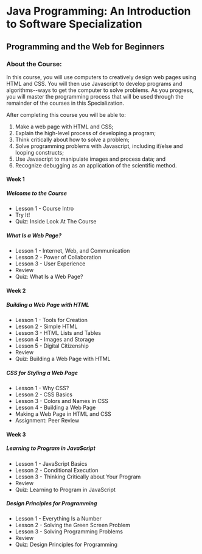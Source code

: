 # Java Programming: An Introduction to Software Specialization
## Programming and the Web for Beginners
### About the Course:
In this course, you will use computers to creatively design web pages using HTML and CSS.  You will then use Javascript to develop programs and algorithms--ways to get the computer to solve problems.  As you progress, you will master the programming process that will be used through the remainder of the courses in this Specialization.

After completing this course you will be able to:
1. Make a web page with HTML and CSS;
2. Explain the high-level process of developing a program;
3. Think critically about how to solve a problem;
4. Solve programming problems with Javascript, including if/else and looping constructs;
5. Use Javascript to manipulate images and process data; and
6. Recognize debugging as an application of the scientific method.

#### Week 1
##### Welcome to the Course
- Lesson 1 - Course Intro
- Try It!
- Quiz: Inside Look At The Course
##### What Is a Web Page?
- Lesson 1 - Internet, Web, and Communication
- Lesson 2 - Power of Collaboration
- Lesson 3 - User Experience
- Review
- Quiz: What Is a Web Page?

#### Week 2
##### Building a Web Page with HTML
- Lesson 1 - Tools for Creation
- Lesson 2 - Simple HTML
- Lesson 3 - HTML Lists and Tables
- Lesson 4 - Images and Storage
- Lesson 5 - Digital Citizenship
- Review
- Quiz: Building a Web Page with HTML
##### CSS for Styling a Web Page
- Lesson 1 - Why CSS?
- Lesson 2 - CSS Basics
- Lesson 3 - Colors and Names in CSS
- Lesson 4 - Building a Web Page
- Making a Web Page in HTML and CSS
- Assignment: Peer Review

#### Week 3
##### Learning to Program in JavaScript
- Lesson 1 - JavaScript Basics
- Lesson 2 - Conditional Execution
- Lesson 3 - Thinking Critically about Your Program
- Review
- Quiz: Learning to Program in JavaScript
##### Design Principles for Programming
- Lesson 1 - Everything Is a Number
- Lesson 2 - Solving the Green Screen Problem
- Lesson 3 - Solving Programming Problems
- Review
- Quiz: Design Principles for Programming